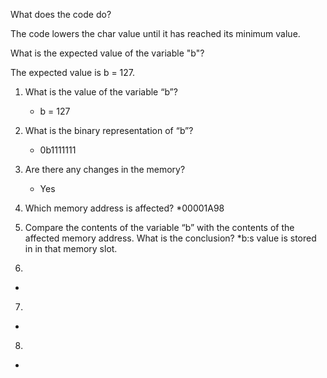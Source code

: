 
What does the code do?

The code lowers the char value until it has reached its minimum value.

What is the expected value of the variable "b"?

The expected value is b = 127.





1. What is the value of the variable “b”?

    * b = 127

2. What is the binary representation of “b”?

   * 0b1111111

3. Are there any changes in the memory?
   * Yes

4. Which memory address is affected?
   *00001A98

5. Compare the contents of the variable “b” with the contents of the affected memory address. What is the conclusion?
*b:s value is stored in in that memory slot.

6.
*

7.
*

8.
*
